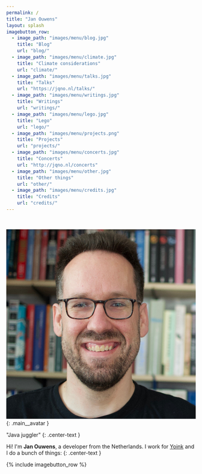 ```yaml
---
permalink: /
title: "Jan Ouwens"
layout: splash
imagebutton_row:
  - image_path: "images/menu/blog.jpg"
    title: "Blog"
    url: "blog/"
  - image_path: "images/menu/climate.jpg"
    title: "Climate considerations"
    url: "climate/"
  - image_path: "images/menu/talks.jpg"
    title: "Talks"
    url: "https://jqno.nl/talks/"
  - image_path: "images/menu/writings.jpg"
    title: "Writings"
    url: "writings/"
  - image_path: "images/menu/lego.jpg"
    title: "Lego"
    url: "lego/"
  - image_path: "images/menu/projects.png"
    title: "Projects"
    url: "projects/"
  - image_path: "images/menu/concerts.jpg"
    title: "Concerts"
    url: "http://jqno.nl/concerts"
  - image_path: "images/menu/other.jpg"
    title: "Other things"
    url: "other/"
  - image_path: "images/menu/credits.jpg"
    title: "Credits"
    url: "credits/"
---
```

&nbsp;

![Jan Ouwens](/images/meta/avatar.jpg){: .main__avatar }

"Java juggler"
{: .center-text }

Hi! I'm **Jan Ouwens**, a developer from the Netherlands. I work for [Yoink](https://yoink.nl) and I do a bunch of things:
{: .center-text }

{% include imagebutton_row %}

<a hidden rel="me" href="https://mastodon.online/@jqno">Mastodon verification link</a>
